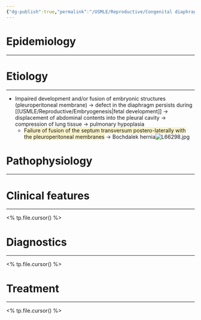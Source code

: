 ```yaml
---
{"dg-publish":true,"permalink":"/USMLE/Reproductive/Congenital diaphragmatic hernias/"}
---
```


# Epidemiology
---


# Etiology
---
- Impaired development and/or fusion of embryonic structures (pleuroperitoneal membrane) → defect in the diaphragm persists during [[USMLE/Reproductive/Embryogenesis\|fetal development]] → displacement of abdominal contents into the pleural cavity → compression of lung tissue  → pulmonary hypoplasia
	- <span style="background:rgba(240, 200, 0, 0.2)">Failure of fusion of the septum transversum postero-laterally with the pleuroperitoneal membranes</span> → Bochdalek hernia![L66298.jpg](/img/user/appendix/L66298.jpg)

# Pathophysiology
---


# Clinical features
---
<% tp.file.cursor() %>

# Diagnostics
---
<% tp.file.cursor() %>

# Treatment
---
<% tp.file.cursor() %>

